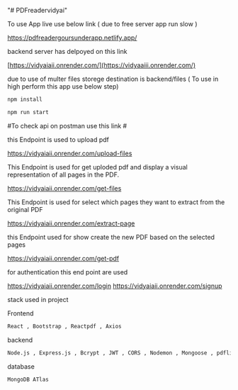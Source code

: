 "# PDFreadervidyai" 

To use App live use below link ( due to free server app run slow )

https://pdfreadergoursunderapp.netlify.app/

backend server has delpoyed on this link 

[https://vidyaiaii.onrender.com/](https://vidyaaiii.onrender.com/)

due to use of multer files storege destination is backend/files ( To use in high perform this app use below step)
```bash
npm install
```
```bash
npm run start 
```


#To check api on postman use this link #

this Endpoint is used to upload pdf

https://vidyaiaii.onrender.com/upload-files

This Endpoint is used for get uploded pdf and display a visual representation of all pages in the PDF.

https://vidyaiaii.onrender.com/get-files

This Endpoint is used for select which pages they want to extract from the original PDF 

https://vidyaiaii.onrender.com/extract-page

this Endpoint used for show create the new PDF based on the selected pages

https://vidyaiaii.onrender.com/get-pdf

for authentication this end point are used 

https://vidyaiaii.onrender.com/login
https://vidyaiaii.onrender.com/signup

stack used in project 

Frontend 
```bash
React , Bootstrap , Reactpdf , Axios 
```
backend
```bash
Node.js , Express.js , Bcrypt , JWT , CORS , Nodemon , Mongoose , pdflib ,multer
```
database

```bash
MongoDB ATlas 
```



